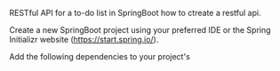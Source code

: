  RESTful API for a to-do list in SpringBoot 
how to ctreate a restful api.

Create a new SpringBoot project using your preferred IDE or the Spring Initializr website (https://start.spring.io/).

Add the following dependencies to your project's 
